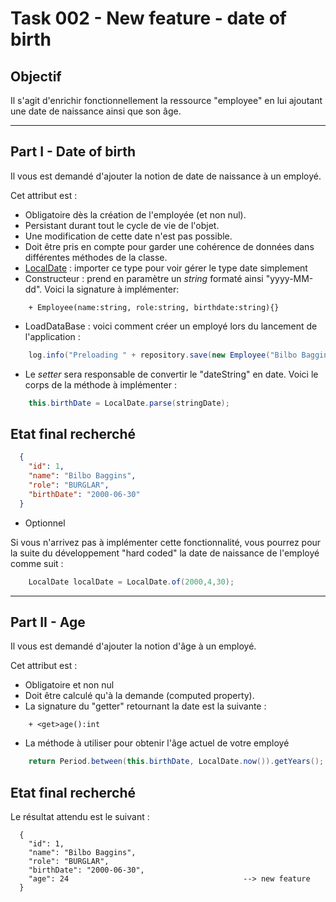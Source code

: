 # Task 002 - New feature - date of birth

## Objectif

Il s'agit d'enrichir fonctionnellement la ressource "employee" en lui ajoutant
une date de naissance ainsi que son âge.

---

## Part I - Date of birth

Il vous est demandé d'ajouter la notion de date de naissance à un employé.

Cet attribut est :
* Obligatoire dès la création de l'employée (et non nul).
* Persistant durant tout le cycle de vie de l'objet.
* Une modification de cette date n'est pas possible.
* Doit être pris en compte pour garder une cohérence de données dans différentes méthodes de la classe.
* [LocalDate](https://docs.oracle.com/javase/8/docs/api/java/time/LocalDate.html) : importer ce type pour voir gérer le type date simplement
* Constructeur : prend en paramètre un *string* formaté ainsi "yyyy-MM-dd". Voici la signature à implémenter:

```plantuml
    + Employee(name:string, role:string, birthdate:string){}
```

* LoadDataBase : voici comment créer un employé lors du lancement de l'application :

```java
    log.info("Preloading " + repository.save(new Employee("Bilbo Baggins", "burglar", "2000-06-30")));
```

* Le *setter* sera responsable de convertir le "dateString" en date. Voici le corps de la méthode à implémenter :

```java
    this.birthDate = LocalDate.parse(stringDate);
```

## Etat final recherché

```json
  {
    "id": 1,
    "name": "Bilbo Baggins",
    "role": "BURGLAR",
    "birthDate": "2000-06-30"
  }
```

* Optionnel

Si vous n'arrivez pas à implémenter cette fonctionnalité, vous pourrez pour la suite du développement "hard coded" la
date de naissance de l'employé comme suit :

```java
    LocalDate localDate = LocalDate.of(2000,4,30);
```

---

## Part II - Age

Il vous est demandé d'ajouter la notion d'âge à un employé.

Cet attribut est :

* Obligatoire et non nul
* Doit être calculé qu'à la demande (computed property).
* La signature du "getter" retournant la date est la suivante :
```plantuml
    + <get>age():int
```

* La méthode à utiliser pour obtenir l'âge actuel de votre employé

```java
    return Period.between(this.birthDate, LocalDate.now()).getYears();
```

## Etat final recherché

Le résultat attendu est le suivant :

```
  {
    "id": 1,
    "name": "Bilbo Baggins",
    "role": "BURGLAR",
    "birthDate": "2000-06-30",
    "age": 24                                       --> new feature
  }
```